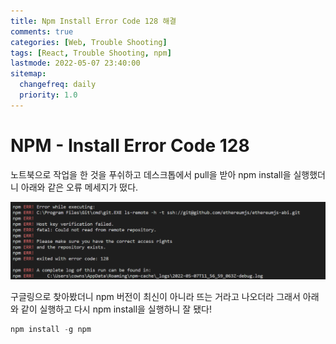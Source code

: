 ```yaml
---
title: Npm Install Error Code 128 해결
comments: true
categories: [Web, Trouble Shooting]
tags: [React, Trouble Shooting, npm]
lastmode: 2022-05-07 23:40:00
sitemap:
  changefreq: daily
  priority: 1.0
---
```


# NPM - Install Error Code 128

노트북으로 작업을 한 것을 푸쉬하고 데스크톱에서 pull을 받아 npm install을 실행했더니
아래와 같은 오류 메세지가 떴다.

![npm](/assets/img/post/npm1.PNG)

구글링으로 찾아봤더니 npm 버전이 최신이 아니라 뜨는 거라고 나오더라 그래서 아래와 같이 실행하고 다시
npm install을 실행하니 잘 됐다!

```powershell
npm install -g npm
```
